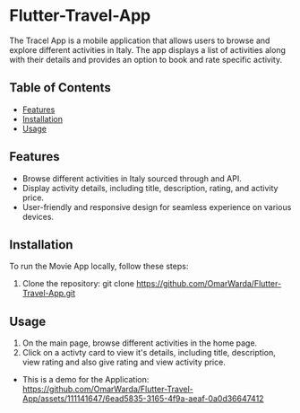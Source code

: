 # Flutter-Travel-App

The Tracel App is a mobile application that allows users to browse and explore different activities in Italy. 
The app displays a list of activities along with their details and provides an option to book and rate specific activity.


## Table of Contents

- [Features](#features)
- [Installation](#installation)
- [Usage](#usage)

## Features

- Browse different activities in Italy sourced through and API.
- Display activity details, including title, description, rating, and activity price.
- User-friendly and responsive design for seamless experience on various devices.

## Installation

To run the Movie App locally, follow these steps:

1. Clone the repository: git clone https://github.com/OmarWarda/Flutter-Travel-App.git


## Usage 
1. On the main page, browse different activities in the home page.
2. Click on a activty card to view it's details, including title, description, view rating and also give rating and view activity price.

- This is a demo for the Application: https://github.com/OmarWarda/Flutter-Travel-App/assets/111141647/6ead5835-3165-4f9a-aeaf-0a0d36647412




   
